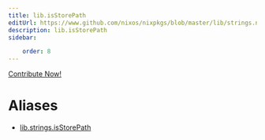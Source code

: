```yaml
---
title: lib.isStorePath
editUrl: https://www.github.com/nixos/nixpkgs/blob/master/lib/strings.nix#L1306C17
description: lib.isStorePath
sidebar:

    order: 8
---
```


<a href="https://www.github.com/nixos/nixpkgs/blob/master/lib/strings.nix#L1306C17">Contribute Now!</a>


# Aliases

- [lib.strings.isStorePath](reference/lib/strings/lib-strings-isStorePath)


